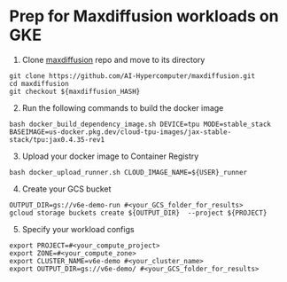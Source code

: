 # Prep for Maxdiffusion workloads on GKE
1. Clone [maxdiffusion](https://github.com/AI-Hypercomputer/maxdiffusion.git) repo and move to its directory
```
git clone https://github.com/AI-Hypercomputer/maxdiffusion.git
cd maxdiffusion
git checkout ${maxdiffusion_HASH}
```

2. Run the following commands to build the docker image
```
bash docker_build_dependency_image.sh DEVICE=tpu MODE=stable_stack BASEIMAGE=us-docker.pkg.dev/cloud-tpu-images/jax-stable-stack/tpu:jax0.4.35-rev1
```

3. Upload your docker image to Container Registry
```
bash docker_upload_runner.sh CLOUD_IMAGE_NAME=${USER}_runner
```

4. Create your GCS bucket
```
OUTPUT_DIR=gs://v6e-demo-run #<your_GCS_folder_for_results>
gcloud storage buckets create ${OUTPUT_DIR}  --project ${PROJECT}
```

5. Specify your workload configs
```
export PROJECT=#<your_compute_project>
export ZONE=#<your_compute_zone>
export CLUSTER_NAME=v6e-demo #<your_cluster_name>
export OUTPUT_DIR=gs://v6e-demo/ #<your_GCS_folder_for_results>
```